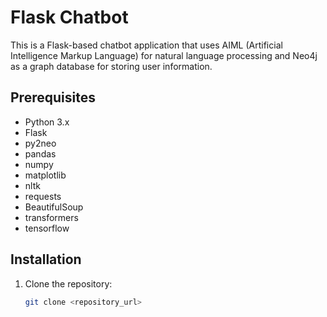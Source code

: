 # Flask Chatbot

This is a Flask-based chatbot application that uses AIML (Artificial Intelligence Markup Language) for natural language processing and Neo4j as a graph database for storing user information.

## Prerequisites

- Python 3.x
- Flask
- py2neo
- pandas
- numpy
- matplotlib
- nltk
- requests
- BeautifulSoup
- transformers
- tensorflow

## Installation

1. Clone the repository:

   ```bash
   git clone <repository_url>
